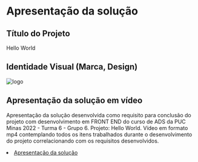 # Apresentação da solução

## Título do Projeto

Hello World

## Identidade Visual (Marca, Design)

![logo](https://user-images.githubusercontent.com/103156976/175811900-f3618416-8a6f-4c7e-b24b-ebc7adc447bc.png)

## Apresentação da solução em vídeo

Apresentação da solução desenvolvida como requisito para conclusão do projeto com desenvolvimento em FRONT END do curso de ADS da PUC Minas 2022 - Turma 6 - Grupo 6. Projeto: Hello World. Vídeo em formato mp4 contemplando todos os itens trabalhados durante o desenvolvimento do projeto correlacionando com os requisitos desenvolvidos. 

<li><a href="https://player.vimeo.com/video/724166322?h=eca90783ac"> Apresentação da solução

